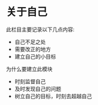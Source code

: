 # 关于自己

此栏目主要记录以下几点内容:

* 自己不足之处
* 需要改正的地方
* 建立自己的小目标



为什么要建立此模块

* 时刻监督自己
* 及时发现自己的问题
* 树立自己的目标，时刻去超越自己
